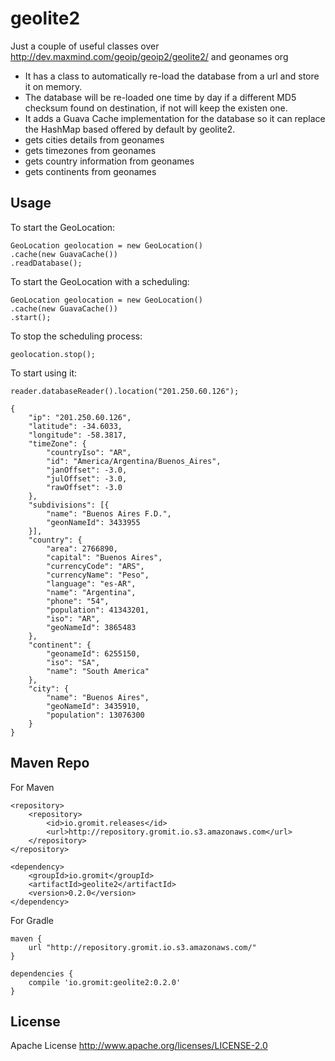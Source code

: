 # geolite2
Just a couple of useful classes over http://dev.maxmind.com/geoip/geoip2/geolite2/ and geonames org
  - It has a class to automatically re-load the database from a url and store it on memory.
  - The database will be re-loaded one time by day if a different MD5 checksum found on destination, if not will keep the existen one.
  - It adds a Guava Cache implementation for the database so it can replace the HashMap based offered by default by geolite2.
  - gets cities details from geonames
  - gets timezones from geonames
  - gets country information from geonames
  - gets continents from geonames

Usage
----

To start the GeoLocation:

    GeoLocation geolocation = new GeoLocation()
    .cache(new GuavaCache())
    .readDatabase();

To start the GeoLocation with a scheduling:

    GeoLocation geolocation = new GeoLocation()
    .cache(new GuavaCache())
    .start();
    
To stop the scheduling process:

    geolocation.stop();

To start using it:

    reader.databaseReader().location("201.250.60.126");
    
	{
		"ip": "201.250.60.126",
		"latitude": -34.6033,
		"longitude": -58.3817,
		"timeZone": {
			"countryIso": "AR",
			"id": "America/Argentina/Buenos_Aires",
			"janOffset": -3.0,
			"julOffset": -3.0,
			"rawOffset": -3.0
		},
		"subdivisions": [{
			"name": "Buenos Aires F.D.",
			"geonNameId": 3433955
		}],
		"country": {
			"area": 2766890,
			"capital": "Buenos Aires",
			"currencyCode": "ARS",
			"currencyName": "Peso",
			"language": "es-AR",
			"name": "Argentina",
			"phone": "54",
			"population": 41343201,
			"iso": "AR",
			"geoNameId": 3865483
		},
		"continent": {
			"geonameId": 6255150,
			"iso": "SA",
			"name": "South America"
		},
		"city": {
			"name": "Buenos Aires",
			"geoNameId": 3435910,
			"population": 13076300
		}
	}
    
Maven Repo
----
For Maven

    <repository>
		<repository>
			<id>io.gromit.releases</id>
			<url>http://repository.gromit.io.s3.amazonaws.com</url>
		</repository>
    </repository>

    <dependency>
    	<groupId>io.gromit</groupId>
    	<artifactId>geolite2</artifactId>
    	<version>0.2.0</version>
    </dependency>

For Gradle

    maven {
        url "http://repository.gromit.io.s3.amazonaws.com/"
    }
    
    dependencies {
    	compile 'io.gromit:geolite2:0.2.0'
    }
    

License
----
Apache License http://www.apache.org/licenses/LICENSE-2.0
